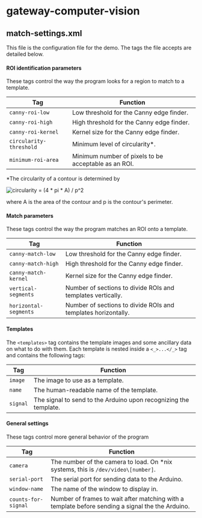 # gateway-computer-vision

## match-settings.xml

This file is the configuration file for the demo. The tags the file accepts are detailed below.

#### ROI identification parameters

These tags control the way the program looks for a region to match to a template.

| Tag                     | Function                                             |
|-------------------------|------------------------------------------------------|
| `canny-roi-low`         | Low threshold for the Canny edge finder.             |
| `canny-roi-high`        | High threshold for the Canny edge finder.            |
| `canny-roi-kernel`      | Kernel size for the Canny edge finder.               |
| `circularity-threshold` | Minimum level of circularity\*.                      |
| `minimum-roi-area`      | Minimum number of pixels to be acceptable as an ROI. |

\*The circularity of a contour is determined by

![circularity = (4 \* pi \* A) / p^2](https://github.com/scimusmn/gateway-laparoscopy-camera/img/circularity.png)

where A is the area of the contour and p is the contour's perimeter.

#### Match parameters

These tags control the way the program matches an ROI onto a template.

| Tag                   | Function                                                      |
|-----------------------|---------------------------------------------------------------|
| `canny-match-low`     | Low threshold for the Canny edge finder.                      |
| `canny-match-high`    | High threshold for the Canny edge finder.                     |
| `canny-match-kernel`  | Kernel size for the Canny edge finder.                        |
| `vertical-segments`   | Number of sections to divide ROIs and templates vertically.   |
| `horizontal-segments` | Number of sections to divide ROIs and templates horizontally. |

#### Templates

The `<templates>` tag contains the template images and some ancillary data on what to
do with them. Each template is nested inside a `<_>...</_>` tag and contains the following tags:

| Tag      | Function                                                         |
|----------|------------------------------------------------------------------|
| `image`  | The image to use as a template.                                  |
| `name`   | The human-readable name of the template.                         |
| `signal` | The signal to send to the Arduino upon recognizing the template. |

#### General settings

These tags control more general behavior of the program

| Tag | Function |
|-----|----------|
| `camera`            | The number of the camera to load. On \*nix systems, this is `/dev/video\[number]`. |
| `serial-port`       | The serial port for sending data to the Arduino. |
| `window-name`       | The name of the window to display in.                                                                  |
| `counts-for-signal` | Number of frames to wait after matching with a template before sending a signal the the Arduino. |
